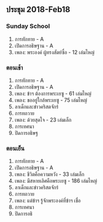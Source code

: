 ## ประชุม 2018-Feb18

### Sunday School

1. การทักทาย - A
2. เปิดการอธิษฐาน - A
3. เพลง: พระองค์ ผู้ทรงสัตย์ซื่อ - 12 เล่มไหญ่

### ตอนเช้า

1. การทักทาย - A
2. เปิดการอธิษฐาน - A
3. เพลง: ข้าฯ ต้องการพระเยซู - 61 เล่มไหญ่
4. เพลง: ขออยู่ใกล้พระเยซู - 75 เล่มไหญ่
5. ลาเด็กและข่าวคริสตจักร์
6. การทถวาย
7. เพลง: ด้วยสุดใจ - 23 เล่มเล็ก
8. การเทศนา
9. ปิดการอธิษฐ

### ตอนเย็น

1. การทักทาย - A
2. เปิดการอธิษฐาน - A
3. เพลง: ชีวิตคือความหวัง - 33 เล่มเล็ก
4. เพลง: มีสหายเลิศคือพระเยซู - 186 เล่มไหญ่
5. ลาเด็กและข่าวคริสตจักร์
6. การทถวาย
7. เพลง: แต่ข้าฯ รู้จักพระองค์ที่ข้าฯ เชื่อ
8. การเทศนา
9. ปิดการอธิ

